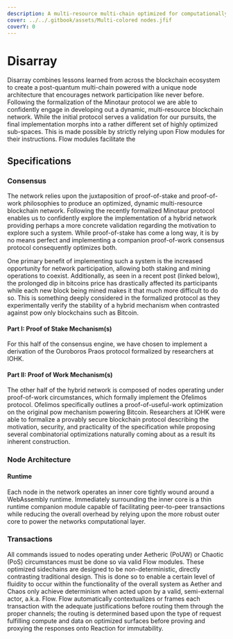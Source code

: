 ```yaml
---
description: A multi-resource multi-chain optimized for computationally oriented tasks
cover: ../../.gitbook/assets/Multi-colored nodes.jfif
coverY: 0
---
```


# Disarray

Disarray combines lessons learned from across the blockchain ecosystem to create a post-quantum multi-chain powered with a unique node architecture that encourages network participation like never before. Following the formalization of the Minotaur protocol we are able to confidently engage in developing out a dynamic, multi-resource blockchain network. While the initial protocol serves a validation for our pursuits, the final implementation morphs into a rather different set of highly optimized sub-spaces. This is made possible by strictly relying upon Flow modules for their instructions. Flow modules facilitate the&#x20;

## Specifications

### Consensus

The network relies upon the juxtaposition of proof-of-stake and proof-of-work philosophies to produce an optimized, dynamic multi-resource blockchain network. Following the recently formalized Minotaur protocol enables us to confidently explore the implementation of a hybrid network providing perhaps a more concrete validation regarding the motivation to explore such a system. While proof-of-stake has come a long way, it is by no means perfect and implementing a companion proof-of-work consensus protocol consequently optimizes both.

One primary benefit of implementing such a system is the increased opportunity for network participation, allowing both staking and mining operations to coexist. Additionally, as seen in a recent post (linked below), the prolonged dip in bitcoins price has drastically affected its participants while each new block being mined makes it that much more difficult to do so. This is something deeply considered in the formalized protocol as they experimentally verify the stability of a hybrid mechanism when contrasted against pow only blockchains such as Bitcoin.

#### Part I: Proof of Stake Mechanism(s)&#x20;

For this half of the consensus engine, we have chosen to implement a derivation of the Ouroboros Praos protocol formalized by researchers at IOHK.

#### Part II: Proof of Work Mechanism(s)

The other half of the hybrid network is composed of nodes operating under proof-of-work circumstances, which formally implement the Ofelimos protocol. Ofelimos specifically outlines a proof-of-useful-work optimization on the original pow mechanism powering Bitcoin. Researchers at IOHK were able to formalize a provably secure blockchain protocol describing the motivation, security, and practicality of the specification while proposing several combinatorial optimizations naturally coming about as a result its inherent construction.

### Node Architecture

#### Runtime

Each node in the network operates an inner core tightly wound around a WebAssembly runtime. Immediately surrounding the inner core is a thin runtime companion module capable of facilitating peer-to-peer transactions while reducing the overall overhead by relying upon the more robust outer core to power the networks computational layer.&#x20;

### Transactions

All commands issued to nodes operating under Aetheric (PoUW) or Chaotic (PoS) circumstances must be done so via valid Flow modules. These optimized sidechains are designed to be non-deterministic, directly contrasting traditional design. This is done so to enable a certain level of fluidity to occur within the functionality of the overall system as Aether and Chaos only achieve determinism when acted upon by a valid, semi-external actor, a.k.a. Flow. Flow automatically contextualizes or frames each transaction with the adequate justifications before routing them through the proper channels; the routing is determined based upon the type of request fulfilling compute and data on optimized surfaces before proving and proxying the responses onto Reaction for immutability.
